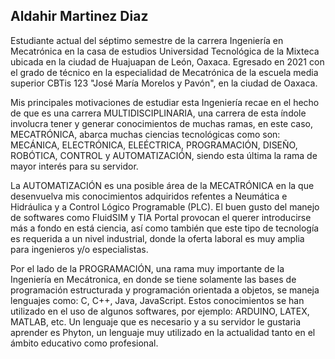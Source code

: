## Aldahir Martinez Diaz
Estudiante actual del séptimo semestre de la carrera Ingeniería en Mecatrónica en la casa de estudios Universidad Tecnológica de la Mixteca ubicada en la ciudad de Huajuapan de León, Oaxaca. Egresado en 2021 con el grado de técnico en la especialidad de Mecatrónica de la escuela media superior CBTis 123 "José María Morelos y Pavón", en la ciudad de Oaxaca.

Mis principales motivaciones de estudiar esta Ingeniería recae en el hecho de que es una carrera MULTIDISCIPLINARIA, una carrera de esta índole involucra tener y generar conocimientos de muchas ramas, en este caso, MECATRÓNICA, abarca muchas ciencias tecnológicas como son: MECÁNICA, ELECTRÓNICA, ELEÉCTRICA, PROGRAMACIÓN, DISEÑO, ROBÓTICA, CONTROL y AUTOMATIZACIÓN, siendo esta última la rama de mayor interés para su servidor.

La AUTOMATIZACIÓN es una posible área de la MECATRÓNICA en la que desenvuelva mis conocimientos adquiridos refentes a Neumática e Hidráulica y a Control Lógico Programable (PLC). El buen gusto del manejo de softwares como FluidSIM y TIA Portal provocan el querer introducirse más a fondo en está ciencia, así como también que este tipo de tecnología es requerida a un nivel industrial, donde la oferta laboral es muy amplia para ingenieros y/o especialistas.

Por el lado de la PROGRAMACIÓN, una rama muy importante de la Ingeniería en Mecátronica, en donde se tiene solamente las bases de programación estructurada y programación orientada a objetos, se maneja lenguajes como: C, C++, Java, JavaScript. Estos conocimientos se han utilizado en el uso de algunos softwares, por ejemplo: ARDUINO, LATEX, MATLAB, etc. Un lenguaje que es necesario y a su servidor le gustaria aprender es Phyton, un lenguaje muy utilizado en la actualidad tanto en el ámbito educativo como profesional.
<!--
**AldahirMartinezDiaz/AldahirMartinezDiaz** is a ✨ _special_ ✨ repository because its `README.md` (this file) appears on your GitHub profile.

Here are some ideas to get you started:

- 🔭 I’m currently working on ...
- 🌱 I’m currently learning ...
- 👯 I’m looking to collaborate on ...
- 🤔 I’m looking for help with ...
- 💬 Ask me about ...
- 📫 How to reach me: ...
- 😄 Pronouns: ...
- ⚡ Fun fact: ...
-->
